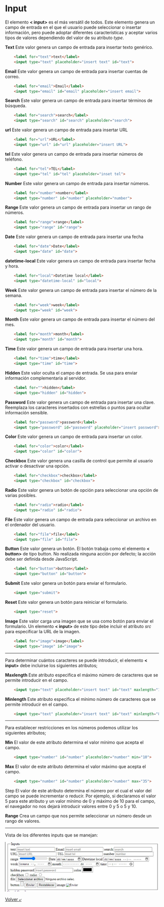 # Input

El elemento **< input>** es el más versátil de todos. Este elemento genera un campo de entrada en el que el usuario puede seleccionar o insertar información, pero puede adoptar diferentes características y aceptar varios tipos de valores dependiendo del valor de su atributo *type*.

**Text** Este valor genera un campo de entrada para insertar texto genérico.

```HTML
    <label for="text">text</label>
    <input type="text" placeholder="insert text" id="text"> 
```

**Email** Este valor genera un campo de entrada para insertar cuentas de correo.

```HTML
    <label for="email">Email</label>
    <input type="email" id="email" placeholder="insert email">
```

**Search** Este valor genera un campo de entrada para insertar términos de búsqueda.

```HTML
    <label for="search">search</label>
    <input type="search" id="search" placeholder="search">
```

**url** Este valor genera un campo de entrada para insertar URL

```HTML
    <label for="url">URL</label>
    <input type="url" id="url" placeholder="insert URL">
```

**tel** Este valor genera un campo de entrada para insertar números de teléfono.

```HTML
    <label for="tel">TEL</label>
    <input type="tel" id="tel" placeholder="inset tel">
```

**Number** Este valor genera un campo de entrada para insertar números.

```HTML
    <label for="number">number</label>
    <input type="number" id="number" placeholder="number">
```

**Range** Este valor genera un campo de entrada para insertar un rango de números.

```HTML
    <label for="range">range</label>
    <input type="range" id="range">
```

**Date** Este valor genera un campo de entrada para insertar una fecha

```HTML
    <label for="date">Date</label>
    <input type="date" id="date">
```

**datetime-local** Este valor genera un campo de entrada para insertar fecha y hora.

```HTML
    <label for="local">Datetime local</label>
    <input type="datetime-local" id="local">
```

**Week** Este valor genera un campo de entrada para insertar el número de la semana.

```HTML
    <label for="week">week</label>
    <input type="week" id="week">
```

**Month** Este valor genera un campo de entrada para insertar el número del mes.

```HTML
    <label for="month">month</label>
    <input type="month" id="month">
```

**Time** Este valor genera un campo de entrada para insertar una hora.

```HTML
    <label for="time">time</label>
    <input type="time" id="time">
```

**Hidden** Este valor oculta el campo de entrada. Se usa para enviar información complementaria al servidor.

```HTML
    <label for="">hidden</label>
    <input type="hidden" id="hidden">
```

**Password** Este valor genera un campo de entrada para insertar una clave. Reemplaza los caracteres insertados con estrellas o puntos para ocultar información sensible.

```HTML
    <label for="password">password</label>
    <input type="password" id="password" placeholder="insert password">
```

**Color** Este valor genera un campo de entrada para insertar un color.

```HTML
    <label for="color">color</label>
    <input type="color" id="color">
```

**Checkbox** Este valor genera una casilla de control que permite al usuario activar o desactivar una opción.

```HTML
    <label for="checkbox">checkbox</label>
    <input type="checkbox" id="checkbox">
```

**Radio** Este valor genera un botón de opción para seleccionar una opción de varias posibles.

```HTML
    <label for="radio">radio</label>
    <input type="radio" id="radio">
```

**File** Este valor genera un campo de entrada para seleccionar un archivo en el ordenador del usuario.

```HTML
    <label for="file">file</label>
    <input type="file" id="file">
```

**Button** Este valor genera un botón. El botón trabaja como el elemento **< button>** de tipo button. No realizada ninguna acción por defecto; la acción debe ser definida desde JavaScript.

```HTML
    <label for="button">button</label>
    <input type="button" id="button">
```

**Submit** Este valor genera un botón para enviar el formulario.

```HTML
    <input type="submit">
```

**Reset** Este valor genera un botón para reiniciar el formulario.

```HTML
    <input type="reset">
```

**Image** Este valor carga una imagen que se usa como botón para enviar el formulario. Un elemento **< input>** de este tipo debe incluir el atributo *src* para especificar la URL de la imagen.

```HTML
    <label for="image">image</label>
    <input type="image" id="image">
```

---
Para determinar cuántos caracteres se puede introducir, el elemento **< input>** debe incluirse los siguientes atributos;

**Maxlength** Este atributo especifica el máximo número de caracteres que se permite introducir en el campo.

```HTML
    <input type="text" placeholder="insert text" id="text" maxlength="10">
```

**Minlength** Este atributo especifica el mínimo número de caracteres que se permite introducir en el campo.

```HTML
    <input type="text" placeholder="insert text" id="text" minlength="8">
```

---
Para establecer restricciones en los números podemos utilizar los siguientes atributos;

**Min** El valor de este atributo determina el valor mínimo que acepta el campo.

```HTML
    <input type="number" id="number" placeholder="number" min="10">
```

**Max** El valor de este atributo determina el valor máximo que acepta el campo.

```HTML
    <input type="number" id="number" placeholder="number" max="35">
```

Step El valor de este atributo determina el número por el cual el valor del campo se puede incrementar o reducir. Por ejemplo, si declaramos el valor 5 para este atributo y un valor mínimo de 0 y máximo de 10 para el campo, el navegador no nos dejará introducir valores entre 0 y 5 o 5 y 10.

**Range** Crea un campo que nos permite seleccionar un número desde un rango de valores.

---
Vista de los diferentes inputs que se manejan:

![input](../image/input.JPG)

[Volver &ldca;](../README.md)